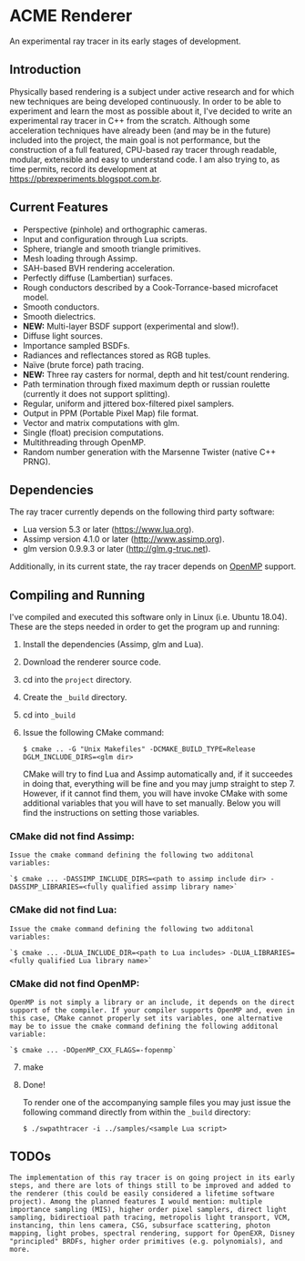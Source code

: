 # ACME Renderer

An experimental ray tracer in its early stages of development.

## Introduction

Physically based rendering is a subject under active research and for which new techniques are being developed continuously. In order to be able to experiment and learn the most as possible about it, I've decided to write an experimental ray tracer in C++ from the scratch. Although some acceleration techniques have already been (and may be in the future) included into the project, the main goal is not performance, but the construction of a full featured, CPU-based ray tracer through readable, modular, extensible and easy to understand code.
I am also trying to, as time permits, record its development at https://pbrexperiments.blogspot.com.br. 

## Current Features

- Perspective (pinhole) and orthographic cameras.
- Input and configuration through Lua scripts.
- Sphere, triangle and smooth triangle primitives.
- Mesh loading through Assimp.
- SAH-based BVH rendering acceleration.
- Perfectly diffuse (Lambertian) surfaces.
- Rough conductors described by a Cook-Torrance-based microfacet model.
- Smooth conductors.
- Smooth dielectrics.
- **NEW:** Multi-layer BSDF support (experimental and slow!).
- Diffuse light sources.
- Importance sampled BSDFs.
- Radiances and reflectances stored as RGB tuples.
- Naïve (brute force) path tracing.
- **NEW:** Three ray casters for normal, depth and hit test/count rendering.
- Path termination through fixed maximum depth or russian roulette (currently it does not support splitting).
- Regular, uniform and jittered box-filtered pixel samplers.
- Output in PPM (Portable Pixel Map) file format.
- Vector and matrix computations with glm.
- Single (float) precision computations.
- Multithreading through OpenMP.
- Random number generation with the Marsenne Twister (native C++ PRNG).

## Dependencies

The ray tracer currently depends on the following third party software:

- Lua version 5.3 or later (https://www.lua.org).
- Assimp version 4.1.0 or later (http://www.assimp.org).
- glm version 0.9.9.3 or later (http://glm.g-truc.net).

Additionally, in its current state, the ray tracer depends on [OpenMP](https://www.openmp.org) support. 

## Compiling and Running

I've compiled and executed this software only in Linux (i.e. Ubuntu 18.04). These are the steps needed in order to get the program up and running:

1. Install the dependencies (Assimp, glm and Lua).
2. Download the renderer source code.
3. cd into the `project` directory.
4. Create the `_build` directory.
5. cd into `_build`
6. Issue the following CMake command:

    `$ cmake .. -G "Unix Makefiles" -DCMAKE_BUILD_TYPE=Release DGLM_INCLUDE_DIRS=<glm dir>`

    CMake will try to find Lua and Assimp automatically and, if it succeedes in doing that, everything will be fine and you may jump straight to step 7. However, if it cannot find them, you will have invoke CMake with some additional variables that you will have to set manually. Below you will find the instructions on setting those variables.

### CMake did not find Assimp:

    Issue the cmake command defining the following two additonal variables:

    `$ cmake ... -DASSIMP_INCLUDE_DIRS=<path to assimp include dir> -DASSIMP_LIBRARIES=<fully qualified assimp library name>`

### CMake did not find Lua:

    Issue the cmake command defining the following two additonal variables:

    `$ cmake ... -DLUA_INCLUDE_DIR=<path to Lua includes> -DLUA_LIBRARIES=<fully qualified Lua library name>`

### CMake did not find OpenMP:

    OpenMP is not simply a library or an include, it depends on the direct support of the compiler. If your compiler supports OpenMP and, even in this case, CMake cannot properly set its variables, one alternative may be to issue the cmake command defining the following additonal variable:

    `$ cmake ... -DOpenMP_CXX_FLAGS=-fopenmp`

7. make
8. Done!

    To render one of the accompanying sample files you may just issue the following command directly from within the `_build` directory:

    `$ ./swpathtracer -i ../samples/<sample Lua script>`

## TODOs

    The implementation of this ray tracer is on going project in its early steps, and there are lots of things still to be improved and added to the renderer (this could be easily considered a lifetime software project). Among the planned features I would mention: multiple importance sampling (MIS), higher order pixel samplers, direct light sampling, bidirectioal path tracing, metropolis light transport, VCM, instancing, thin lens camera, CSG, subsurface scattering, photon mapping, light probes, spectral rendering, support for OpenEXR, Disney "principled" BRDFs, higher order primitives (e.g. polynomials), and more.
